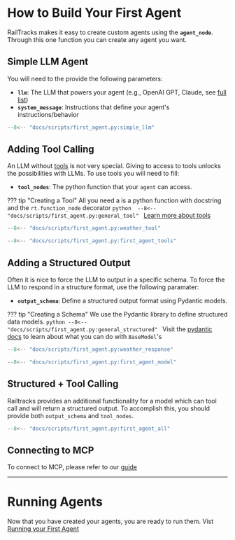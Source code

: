 # How to Build Your First Agent

RailTracks makes it easy to create custom agents using the **`agent_node`**. Through this one function you can create any agent you want. 

## Simple LLM Agent
You will need to the provide the following parameters:

- **`llm`**: The LLM that powers your agent (e.g., OpenAI GPT, Claude, see [full list](../llm_support/providers.md))
- **`system_message`**: Instructions that define your agent's instructions/behavior

```python
--8<-- "docs/scripts/first_agent.py:simple_llm"
```

## Adding Tool Calling
An LLM without [tools](../tools_mcp/tools/tools.md) is not very special. Giving to access to tools unlocks the possibilities with LLMs. 
To use tools you will need to fill:

- **`tool_nodes`**: The python function that your `agent` can access. 

??? tip "Creating a Tool"
    All you need a is a python function with docstring and the `rt.function_node` decorator
    ```python 
    --8<-- "docs/scripts/first_agent.py:general_tool"
    ```
    [Learn more about tools](../tools_mcp/tools/tools.md)



```python 
--8<-- "docs/scripts/first_agent.py:weather_tool"

--8<-- "docs/scripts/first_agent.py:first_agent_tools"
```

## Adding a Structured Output
Often it is nice to force the LLM to output in a specific schema. 
To force the LLM to respond in a structure format, use the following paramater:

- **`output_schema`**: Define a structured output format using Pydantic models. 

??? tip "Creating a Schema"
    We use the Pydantic library to define structured data models.
    ```python
    --8<-- "docs/scripts/first_agent.py:general_structured"
    ```
    Visit the [pydantic docs](https://docs.pydantic.dev/latest/) to learn about what you can do with `BaseModel`'s

```python 
--8<-- "docs/scripts/first_agent.py:weather_response"

--8<-- "docs/scripts/first_agent.py:first_agent_model"
```

## Structured + Tool Calling
Railtracks provides an additional functionality for a model which can tool call and will return a structured output. To accomplish this, you should provide both `output_schema` and `tool_nodes`. 

```python 
--8<-- "docs/scripts/first_agent.py:first_agent_all"
```

## Connecting to MCP 
To connect to MCP, please refer to our [guide](../tools_mcp/mcp/mcp.md)

---
# Running Agents
Now that you have created your agents, you are ready to run them. Vist [Running your First Agent](ryfa.md) 
